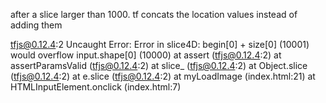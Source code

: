 after a slice larger than 1000. tf concats the location values instead of adding them



tfjs@0.12.4:2 Uncaught Error: Error in slice4D: begin[0] + size[0] (10001) would overflow input.shape[0] (10000)
    at assert (tfjs@0.12.4:2)
    at assertParamsValid (tfjs@0.12.4:2)
    at slice_ (tfjs@0.12.4:2)
    at Object.slice (tfjs@0.12.4:2)
    at e.slice (tfjs@0.12.4:2)
    at myLoadImage (index.html:21)
    at HTMLInputElement.onclick (index.html:7)
